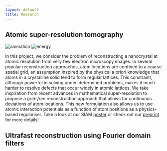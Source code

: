 ```yaml
---
layout: default
title: Research
---
```

## Atomic super-resolution tomography ##
![animation](https://poulamisganguly.github.io/poster_IS20/figures/animation.gif) 
![energy](https://poulamisganguly.github.io/poster_IS20/figures/energy_smaller.png)

In this project, we consider the problem of reconstructing a nanocrystal at atomic resolution from very few electron microscopy images. In several popular reconstruction approaches, atom locations are confined to a coarse spatial grid, an assumption inspired by the physical a priori knowledge that atoms in a crystalline solid tend to form regular lattices. This constraint, although powerful in solving under-determined problems, makes it much harder to resolve defects that occur widely in atomic lattices. We take inspiration from recent advances in mathematical super-resolution to propose a *grid-free* reconstruction approach that allows for continuous deviations of atom locations. This new formulation also allows us to use atomic interaction potentials as a function of atom positions as a physics-based regulariser.
Take a look at our SIAM [poster](https://poulamisganguly.github.io/poster_IS20/) or check out our [preprint](https://arxiv.org/abs/2002.00710) for more details!


## Ultrafast reconstruction using Fourier domain filters ##
